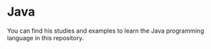 # Java
 You can find his studies and examples to learn the Java programming language in this repository.
